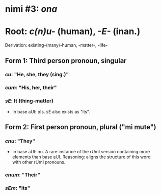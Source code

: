 # nimi #3: *ona*
# Root: *c(n)u-* (human), *-E-* (inan.)
Derivation: existing-(many)-human, -matter-, -life-

## Form 1: Third person pronoun, singular
### *cu*: "He, she, they (sing.)"
### *cum*: "His, her, their"
### *sE*: It (thing-matter)
* In base aUI: pIs. sE also exists as "its".

## Form 2: First person pronoun, plural ("mi mute")
### *cnu*: "They"
* In base aUI: nu. A rare instance of the rUmI version containing more elements than base aUI. Reasoning: aligns the structure of this word with other rUmI pronouns.
### *cnum*: "Their"
### *sEm*: "Its"


